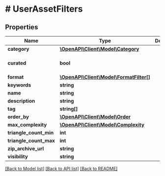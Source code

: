 # # UserAssetFilters

## Properties

Name | Type | Description | Notes
------------ | ------------- | ------------- | -------------
**category** | [**\OpenAPI\Client\Model\Category**](Category.md) |  | [optional]
**curated** | **bool** |  | [optional] [default to false]
**format** | [**\OpenAPI\Client\Model\FormatFilter[]**](FormatFilter.md) |  | [optional]
**keywords** | **string** |  | [optional]
**name** | **string** |  | [optional]
**description** | **string** |  | [optional]
**tag** | **string[]** |  | [optional]
**order_by** | [**\OpenAPI\Client\Model\Order**](Order.md) |  | [optional]
**max_complexity** | [**\OpenAPI\Client\Model\Complexity**](Complexity.md) |  | [optional]
**triangle_count_min** | **int** |  | [optional]
**triangle_count_max** | **int** |  | [optional]
**zip_archive_url** | **string** |  | [optional]
**visibility** | **string** |  | [optional]

[[Back to Model list]](../../README.md#models) [[Back to API list]](../../README.md#endpoints) [[Back to README]](../../README.md)
